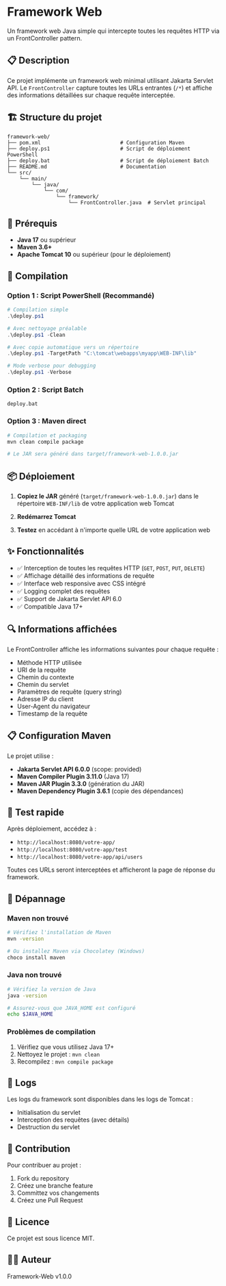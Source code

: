 # Framework Web

Un framework web Java simple qui intercepte toutes les requêtes HTTP via un FrontController pattern.

## 📋 Description

Ce projet implémente un framework web minimal utilisant Jakarta Servlet API. Le `FrontController` capture toutes les URLs entrantes (`/*`) et affiche des informations détaillées sur chaque requête interceptée.

## 🏗️ Structure du projet

```
framework-web/
├── pom.xml                          # Configuration Maven
├── deploy.ps1                       # Script de déploiement PowerShell
├── deploy.bat                       # Script de déploiement Batch
├── README.md                        # Documentation
└── src/
    └── main/
        └── java/
            └── com/
                └── framework/
                    └── FrontController.java  # Servlet principal
```

## 🔧 Prérequis

- **Java 17** ou supérieur
- **Maven 3.6+**
- **Apache Tomcat 10** ou supérieur (pour le déploiement)

## 🚀 Compilation

### Option 1 : Script PowerShell (Recommandé)

```powershell
# Compilation simple
.\deploy.ps1

# Avec nettoyage préalable
.\deploy.ps1 -Clean

# Avec copie automatique vers un répertoire
.\deploy.ps1 -TargetPath "C:\tomcat\webapps\myapp\WEB-INF\lib"

# Mode verbose pour debugging
.\deploy.ps1 -Verbose
```

### Option 2 : Script Batch

```batch
deploy.bat
```

### Option 3 : Maven direct

```bash
# Compilation et packaging
mvn clean compile package

# Le JAR sera généré dans target/framework-web-1.0.0.jar
```

## 📦 Déploiement

1. **Copiez le JAR** généré (`target/framework-web-1.0.0.jar`) dans le répertoire `WEB-INF/lib` de votre application web Tomcat

2. **Redémarrez Tomcat**

3. **Testez** en accédant à n'importe quelle URL de votre application web

## ✨ Fonctionnalités

- ✅ Interception de toutes les requêtes HTTP (`GET`, `POST`, `PUT`, `DELETE`)
- ✅ Affichage détaillé des informations de requête
- ✅ Interface web responsive avec CSS intégré
- ✅ Logging complet des requêtes
- ✅ Support de Jakarta Servlet API 6.0
- ✅ Compatible Java 17+

## 🔍 Informations affichées

Le FrontController affiche les informations suivantes pour chaque requête :

- Méthode HTTP utilisée
- URI de la requête
- Chemin du contexte
- Chemin du servlet
- Paramètres de requête (query string)
- Adresse IP du client
- User-Agent du navigateur
- Timestamp de la requête

## 📋 Configuration Maven

Le projet utilise :

- **Jakarta Servlet API 6.0.0** (scope: provided)
- **Maven Compiler Plugin 3.11.0** (Java 17)
- **Maven JAR Plugin 3.3.0** (génération du JAR)
- **Maven Dependency Plugin 3.6.1** (copie des dépendances)

## 🧪 Test rapide

Après déploiement, accédez à :
- `http://localhost:8080/votre-app/`
- `http://localhost:8080/votre-app/test`
- `http://localhost:8080/votre-app/api/users`

Toutes ces URLs seront interceptées et afficheront la page de réponse du framework.

## 🐛 Dépannage

### Maven non trouvé
```bash
# Vérifiez l'installation de Maven
mvn -version

# Ou installez Maven via Chocolatey (Windows)
choco install maven
```

### Java non trouvé
```bash
# Vérifiez la version de Java
java -version

# Assurez-vous que JAVA_HOME est configuré
echo $JAVA_HOME
```

### Problèmes de compilation
1. Vérifiez que vous utilisez Java 17+
2. Nettoyez le projet : `mvn clean`
3. Recompilez : `mvn compile package`

## 📝 Logs

Les logs du framework sont disponibles dans les logs de Tomcat :
- Initialisation du servlet
- Interception des requêtes (avec détails)
- Destruction du servlet

## 🤝 Contribution

Pour contribuer au projet :
1. Fork du repository
2. Créez une branche feature
3. Committez vos changements
4. Créez une Pull Request

## 📄 Licence

Ce projet est sous licence MIT.

## 👨‍💻 Auteur

Framework-Web v1.0.0